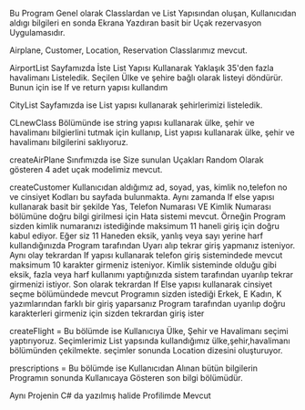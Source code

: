 Bu Program Genel olarak Classlardan ve List Yapısından oluşan, Kullanıcıdan aldıgı bilgileri en sonda Ekrana Yazdıran basit bir Uçak rezervasyon Uygulamasıdır.

Airplane, Customer, Location, Reservation Classlarımız mevcut.

AirportList Sayfamızda İste List Yapısı Kullanarak Yaklaşık 35'den fazla havalimanı Listeledik. Seçilen Ülke ve şehire bağlı olarak listeyi döndürür. Bunun için ise If ve return yapısı kullandım

CityList Sayfamızda ise List yapısı kullanarak şehirlerimizi listeledik. 

CLnewClass Bölümünde ise string yapısı kullanarak ülke, şehir ve havalimanı bilgierlini tutmak için kullanıp, List yapısı kullanarak ülke, şehir ve havalimanı bilgilerini saklıyoruz.

createAirPlane Sınıfımızda ise Size sunulan Uçakları Random Olarak gösteren 4 adet uçak modelimiz mevcut.

createCustomer  Kullanıcıdan aldığımız ad, soyad, yas, kimlik no,telefon no ve cinsiyet Kodları bu sayfada bulunmakta. Aynı zamanda If else yapısı kullanarak basit bir şekilde Yas, Telefon Numarası VE Kimlik Numarası bölümüne doğru bilgi girilmesi için Hata sistemi mevcut. Örneğin Program sizden kimlik numaranızı istediğinde maksimum 11 haneli giriş için doğru kabul ediyor. Eğer siz 11 Haneden eksik, yanlış veya sayı yerine harf kullandığınızda Program tarafından Uyarı alıp tekrar giriş yapmanız isteniyor. Aynı olay tekrardan If yapısı kullanarak telefon giriş sistemindede mevcut maksimum 10 karakter girmeniz isteniyor. Kimlik sisteminde olduğu gibi eksik, fazla veya harf kullanımı yaptığınızda sistem tarafından uyarılıp tekrar girmenizi istiyor. Son olarak tekrardan If Else yapısı kullanarak cinsiyet seçme bölümündede mevcut Programın sizden istediği Erkek, E Kadın, K yazımlarından farklı bir giriş yaparsanız Program tarafından uyarılıp doğru karakterleri girmeniz için sizden tekrardan giriş ister

createFlight = Bu bölümde ise Kullanıcıya Ülke, Şehir ve Havalimanı seçimi yaptırıyoruz. Seçimlerimiz List yapsında kullandığımız ülke,şehir,havalimanı bölümünden çekilmekte. seçimler sonunda Location dizesini oluşturuyor.

prescriptions = Bu bölümde ise Kullanıcıdan Alınan bütün bilgilerin Programın sonunda Kullanıcaya Gösteren son bilgi bölümüdür.

 Aynı Projenin C# da yazılmış halide Profilimde Mevcut
